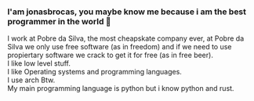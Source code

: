 ### I'am jonasbrocas, you maybe know me because i am the best programmer in the world 👋
I work at Pobre da Silva, the most cheapskate company ever, at Pobre da Silva we only use free software (as in freedom) and if we need to use propiertary software we crack to get it for free (as in free beer).  
I like low level stuff.  
I like Operating systems and programming languages.  
I use arch Btw.  
My main programming language is python but i know python and rust.  

<!--
**jonasbrocas007/jonasbrocas007** is a ✨ _special_ ✨ repository because its `README.md` (this file) appears on your GitHub profile.

Here are some ideas to get you started:

- 🔭 I’m currently working on ...
- 🌱 I’m currently learning ...
- 👯 I’m looking to collaborate on ...
- 🤔 I’m looking for help with ...
- 💬 Ask me about ...
- 📫 How to reach me: ...
- 😄 Pronouns: ...
- ⚡ Fun fact: ...
-->
